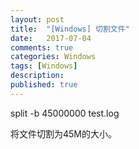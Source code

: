 ```yaml
---
layout: post
title:  "[Windows] 切割文件"
date:   2017-07-04
comments: true
categories: Windows
tags: [Windows]
description:
published: true
---
```



split -b 45000000 test.log

将文件切割为45M的大小。




